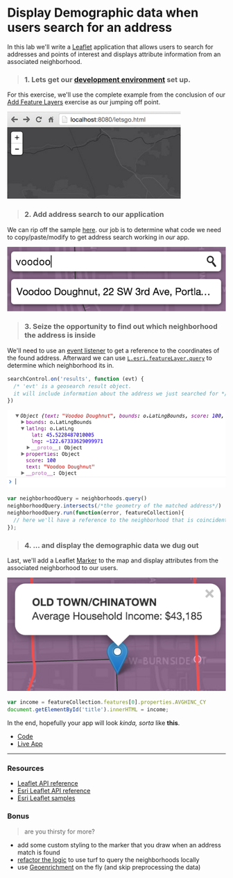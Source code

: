 # Display Demographic data when users search for an address

In this lab we'll write a [Leaflet](https://leafletjs.com) application that allows users to search for addresses and points of interest and displays attribute information from an associated neighborhood.

> ### 1. Lets get our [development environment](../../setup_dev_env.md) set up.

For this exercise, we'll use the complete example from the conclusion of our [Add Feature Layers](../add_feature_layer/lab.md) exercise as our jumping off point.

![Step 1](step_1.png)

> ### 2. Add address search to our application

We can rip off the sample [here](http://esri.github.io/esri-leaflet/examples/search-map-service.html).  our job is to determine what code we need to copy/paste/modify to get address search working in *our* app.

![Step 2](step_2.png)

> ### 3. Seize the opportunity to find out which neighborhood the address is inside

We'll need to use an [event listener](http://esri.github.io/esri-leaflet/api-reference/controls/geosearch.html#Results) to get a reference to the coordinates of the found address.  Afterward we can use [`L.esri.featureLayer.query`](http://esri.github.io/esri-leaflet/api-reference/layers/feature-layer.html) to determine which neighborhood its in.

```js
searchControl.on('results', function (evt) {
  /* 'evt' is a geosearch result object.
  it will include information about the address we just searched for */
})
```

![Step 3](step_3.png)

```js
var neighborhoodQuery = neighborhoods.query()
neighborhoodQuery.intersects(/*the geometry of the matched address*/)
neighborhoodQuery.run(function(error, featureCollection){
  // here we'll have a reference to the neighborhood that is coincident with the address
});
```
> ### 4. ... and display the demographic data we dug out

Last, we'll add a Leaflet [Marker](http://leafletjs.com/reference.html#marker) to the map and display attributes from the associated neighborhood to our users.

![Step 4](step_4.png)

```js
var income = featureCollection.features[0].properties.AVGHINC_CY
document.getElementById('title').innerHTML = income;
```
In the end, hopefully your app will look *kinda, sorta* like **this**.

 * [Code](index.html)
 * [Live App](http://esri.github.io/geodev-hackerlabs/develop/leaflet/enrich_address_search/index.html)

---
### Resources

* [Leaflet API reference](http://leafletjs.com/reference.html)
* [Esri Leaflet API reference](http://esri.github.io/esri-leaflet/api-reference/)
* [Esri Leaflet samples](http://esri.github.io/esri-leaflet/examples/)

### Bonus
> are you thirsty for more?

* add some custom styling to the marker that you draw when an address match is found
* [refactor the logic](../query_with_html5_location_turf/lab.md) to use turf to query the neighborhoods locally
* use [Geoenrichment](https://developers.arcgis.com/en/features/geo-enrichment/) on the fly (and skip preprocessing the data)
